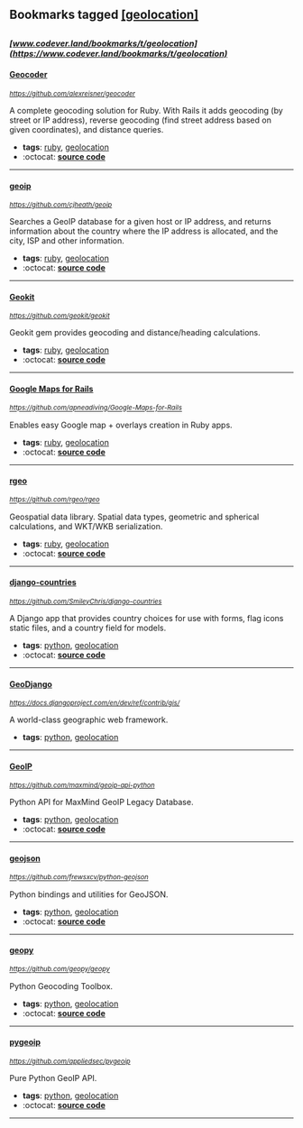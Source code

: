 ## Bookmarks tagged [[geolocation]](https://www.codever.land/search?q=[geolocation])

_<sup><sup>[www.codever.land/bookmarks/t/geolocation](https://www.codever.land/bookmarks/t/geolocation)</sup></sup>_
---
#### [Geocoder](https://github.com/alexreisner/geocoder)
_<sup>https://github.com/alexreisner/geocoder</sup>_

A complete geocoding solution for Ruby. With Rails it adds geocoding (by street or IP address), reverse geocoding (find street address based on given coordinates), and distance queries.
* **tags**: [ruby](../tagged/ruby.md), [geolocation](../tagged/geolocation.md)
* :octocat: **[source code](https://github.com/alexreisner/geocoder)**
---
#### [geoip](https://github.com/cjheath/geoip)
_<sup>https://github.com/cjheath/geoip</sup>_

Searches a GeoIP database for a given host or IP address, and returns information about the country where the IP address is allocated, and the city, ISP and other information.
* **tags**: [ruby](../tagged/ruby.md), [geolocation](../tagged/geolocation.md)
* :octocat: **[source code](https://github.com/cjheath/geoip)**
---
#### [Geokit](https://github.com/geokit/geokit)
_<sup>https://github.com/geokit/geokit</sup>_

Geokit gem provides geocoding and distance/heading calculations.
* **tags**: [ruby](../tagged/ruby.md), [geolocation](../tagged/geolocation.md)
* :octocat: **[source code](https://github.com/geokit/geokit)**
---
#### [Google Maps for Rails](https://github.com/apneadiving/Google-Maps-for-Rails)
_<sup>https://github.com/apneadiving/Google-Maps-for-Rails</sup>_

Enables easy Google map + overlays creation in Ruby apps.
* **tags**: [ruby](../tagged/ruby.md), [geolocation](../tagged/geolocation.md)
* :octocat: **[source code](https://github.com/apneadiving/Google-Maps-for-Rails)**
---
#### [rgeo](https://github.com/rgeo/rgeo)
_<sup>https://github.com/rgeo/rgeo</sup>_

Geospatial data library. Spatial data types, geometric and spherical calculations, and WKT/WKB serialization.
* **tags**: [ruby](../tagged/ruby.md), [geolocation](../tagged/geolocation.md)
* :octocat: **[source code](https://github.com/rgeo/rgeo)**
---
#### [django-countries](https://github.com/SmileyChris/django-countries)
_<sup>https://github.com/SmileyChris/django-countries</sup>_

A Django app that provides country choices for use with forms, flag icons static files, and a country field for models.
* **tags**: [python](../tagged/python.md), [geolocation](../tagged/geolocation.md)
* :octocat: **[source code](https://github.com/SmileyChris/django-countries)**
---
#### [GeoDjango](https://docs.djangoproject.com/en/dev/ref/contrib/gis/)
_<sup>https://docs.djangoproject.com/en/dev/ref/contrib/gis/</sup>_

A world-class geographic web framework.
* **tags**: [python](../tagged/python.md), [geolocation](../tagged/geolocation.md)
---
#### [GeoIP](https://github.com/maxmind/geoip-api-python)
_<sup>https://github.com/maxmind/geoip-api-python</sup>_

Python API for MaxMind GeoIP Legacy Database.
* **tags**: [python](../tagged/python.md), [geolocation](../tagged/geolocation.md)
* :octocat: **[source code](https://github.com/maxmind/geoip-api-python)**
---
#### [geojson](https://github.com/frewsxcv/python-geojson)
_<sup>https://github.com/frewsxcv/python-geojson</sup>_

Python bindings and utilities for GeoJSON.
* **tags**: [python](../tagged/python.md), [geolocation](../tagged/geolocation.md)
* :octocat: **[source code](https://github.com/frewsxcv/python-geojson)**
---
#### [geopy](https://github.com/geopy/geopy)
_<sup>https://github.com/geopy/geopy</sup>_

Python Geocoding Toolbox.
* **tags**: [python](../tagged/python.md), [geolocation](../tagged/geolocation.md)
* :octocat: **[source code](https://github.com/geopy/geopy)**
---
#### [pygeoip](https://github.com/appliedsec/pygeoip)
_<sup>https://github.com/appliedsec/pygeoip</sup>_

Pure Python GeoIP API.
* **tags**: [python](../tagged/python.md), [geolocation](../tagged/geolocation.md)
* :octocat: **[source code](https://github.com/appliedsec/pygeoip)**
---
